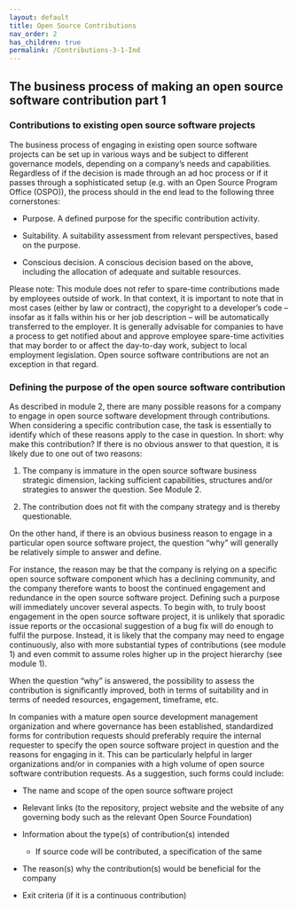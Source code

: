 ```yaml
---
layout: default
title: Open Source Contributions
nav_order: 2
has_children: true
permalink: /Contributions-3-1-Ind
---
```


## The business process of making an open source software contribution part 1

### Contributions to existing open source software projects

The business process of engaging in existing open source software projects can be set up in various ways and be subject to different governance models, depending on a company’s needs and capabilities.
Regardless of if the decision is made through an ad hoc process or if it passes through a sophisticated setup (e.g. with an Open Source Program Office (OSPO)), the process should in the end lead to the following three cornerstones:

* Purpose. A defined purpose for the specific contribution activity.

* Suitability. A suitability assessment from relevant perspectives, based on the purpose.

* Conscious decision. A conscious decision based on the above, including the allocation of adequate and suitable resources.

Please note: This module does not refer to spare-time contributions made by employees outside of work. In that context, it is important to note that in most cases (either by law or contract), the copyright to a developer’s code – insofar as it falls within his or her job description – will be automatically transferred to the employer. It is generally advisable for companies to have a process to get notified about and approve employee spare-time activities that may border to or affect the day-to-day work, subject to local employment legislation. Open source software contributions are not an exception in that regard.

### Defining the purpose of the open source software contribution

As described in module 2, there are many possible reasons for a company to engage in open source software development through contributions. When considering a specific contribution case, the task is essentially to identify which of these reasons apply to the case in question. In short: why make this contribution?
If there is no obvious answer to that question, it is likely due to one out of two reasons:

1. The company is immature in the open source software business strategic dimension, lacking sufficient capabilities, structures and/or strategies to answer the question.
See Module 2.

1. The contribution does not fit with the company strategy and is thereby questionable.

On the other hand, if there is an obvious business reason to engage in a particular open source software project, the question “why” will generally be relatively simple to answer and define.

For instance, the reason may be that the company is relying on a specific open source software component which has a declining community, and the company therefore wants to boost the continued engagement and redundance in the open source software project. Defining such a purpose will immediately uncover several aspects. To begin with, to truly boost engagement in the open source software project, it is unlikely that sporadic issue reports or the occasional suggestion of a bug fix will do enough to fulfil the purpose. Instead, it is likely that the company may need to engage continuously, also with more substantial types of contributions (see module 1) and even commit to assume roles higher up in the project hierarchy (see module 1).

When the question “why” is answered, the possibility to assess the contribution is significantly improved, both in terms of suitability and in terms of needed resources, engagement, timeframe, etc.

In companies with a mature open source development management organization and where governance has been established, standardized forms for contribution requests should preferably require the internal requester to specify the open source software project in question and the reasons for engaging in it. This can be particularly helpful in larger organizations and/or in companies with a high volume of open source software contribution requests. As a suggestion, such forms could include:

* The name and scope of the open source software project

* Relevant links (to the repository, project website and the website of any governing body such as the relevant Open Source Foundation)

* Information about the type(s) of contribution(s) intended

  * If source code will be contributed, a specification of the same

* The reason(s) why the contribution(s) would be beneficial for the company

* Exit criteria (if it is a continuous contribution)

